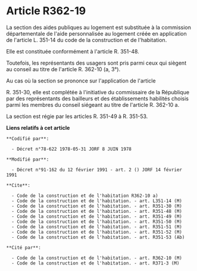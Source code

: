 # Article R362-19

La section des aides publiques au logement est substituée à la commission départementale de l'aide personnalisée au logement
créée en application de l'article L. 351-14 du code de la construction et de l'habitation.

Elle est constituée conformément à l'article R. 351-48.

Toutefois, les représentants des usagers sont pris parmi ceux qui siègent au conseil au titre de l'article R. 362-10 (a, 3°).

Au cas où la section se prononce sur l'application de l'article

R. 351-30, elle est complétée à l'initiative du commissaire de la République par des représentants des bailleurs et des
établissements habilités choisis parmi les membres du conseil siégeant au titre de l'article R. 362-10 a.

La section est régie par les articles R. 351-49 à R. 351-53.

**Liens relatifs à cet article**

	**Codifié par**:

	  - Décret n°78-622 1978-05-31 JORF 8 JUIN 1978

	**Modifié par**:

	  - Décret n°91-162 du 12 février 1991 - art. 2 () JORF 14 février 1991

	**Cite**:

	  - Code de la construction et de l'habitation R362-10 a)
	  - Code de la construction et de l'habitation. - art. L351-14 (M)
	  - Code de la construction et de l'habitation. - art. R351-30 (M)
	  - Code de la construction et de l'habitation. - art. R351-48 (M)
	  - Code de la construction et de l'habitation. - art. R351-49 (M)
	  - Code de la construction et de l'habitation. - art. R351-50 (M)
	  - Code de la construction et de l'habitation. - art. R351-51 (M)
	  - Code de la construction et de l'habitation. - art. R351-52 (M)
	  - Code de la construction et de l'habitation. - art. R351-53 (Ab)

	**Cité par**:

	  - Code de la construction et de l'habitation. - art. R362-10 (M)
	  - Code de la construction et de l'habitation. - art. R371-3 (M)
